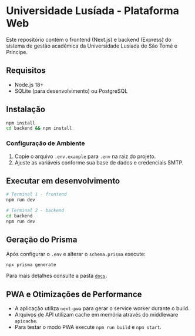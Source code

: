 # Universidade Lusíada - Plataforma Web

Este repositório contém o frontend (Next.js) e backend (Express) do sistema de gestão acadêmica da Universidade Lusíada de São Tomé e Príncipe.

## Requisitos

- Node.js 18+
- SQLite (para desenvolvimento) ou PostgreSQL

## Instalação

```bash
npm install
cd backend && npm install
```

### Configuração de Ambiente

1. Copie o arquivo `.env.example` para `.env` na raiz do projeto.
2. Ajuste as variáveis conforme sua base de dados e credenciais SMTP.

## Executar em desenvolvimento

```bash
# Terminal 1 - frontend
npm run dev

# Terminal 2 - backend
cd backend
npm run dev
```

## Geração do Prisma

Após configurar o `.env` e alterar o `schema.prisma` execute:

```bash
npx prisma generate
```

Para mais detalhes consulte a pasta [`docs`](docs/README.md).

## PWA e Otimizações de Performance

- A aplicação utiliza `next-pwa` para gerar o service worker durante o build.
- Arquivos de API utilizam cache em memória através do middleware `apicache`.
- Para testar o modo PWA execute `npm run build` e `npm start`.

